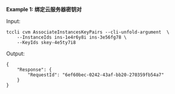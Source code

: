 **Example 1: 绑定云服务器密钥对**



Input: 

```
tccli cvm AssociateInstancesKeyPairs --cli-unfold-argument  \
    --InstanceIds ins-1e4r6y8i ins-3e56fg78 \
    --KeyIds skey-4e5ty7i8
```

Output: 
```
{
    "Response": {
        "RequestId": "6ef60bec-0242-43af-bb20-270359fb54a7"
    }
}
```

